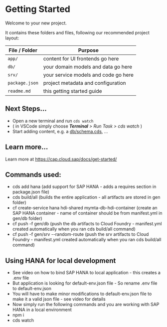 # Getting Started

Welcome to your new project.

It contains these folders and files, following our recommended project layout:

File / Folder | Purpose
---------|----------
`app/` | content for UI frontends go here
`db/` | your domain models and data go here
`srv/` | your service models and code go here
`package.json` | project metadata and configuration
`readme.md` | this getting started guide


## Next Steps...

- Open a new terminal and run  `cds watch`
- ( in VSCode simply choose _**Terminal** > Run Task > cds watch_ )
- Start adding content, e.g. a [db/schema.cds](db/schema.cds), ...


## Learn more...

Learn more at https://cap.cloud.sap/docs/get-started/

## Commands used:

- cds add hana (add support for SAP HANA - adds a requires section in package.json file)
- cds build/all (builds the entire application - all artifacts are stored in gen folder)
- cf create-service hana hdi-shared mymta-db-hdi-container (create an SAP HANA container - name of container should be from manifest.yml in gen/db folder)
- cf push -f gen/db (push the db artifacts to Cloud Foundry - manifest.yml created automatically when you ran cds build/all command)
- cf push -f gen/srv --random-route (push the srv artifacts to Cloud Foundry - manifest.yml created automatically when you ran cds build/all command)


## Using HANA for local development

- See video on how to bind SAP HANA to local application - this creates a .env file
- But application is looking for default-env.json file - So rename .env file to default-env.json
- You will have to make minor modifications to default-env.json file to make it a valid json file - see video for details
- Now simply run the following commands and you are working with SAP HANA in a local environment
- npm i 
- cds watch